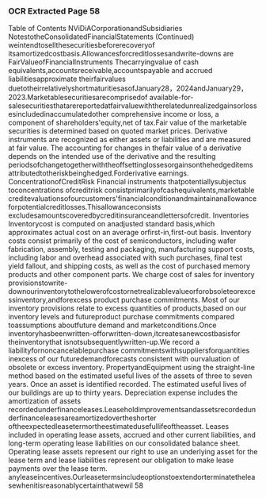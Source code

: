 ### OCR Extracted Page 58

Table of Contents
NViDiACorporationandSubsidiaries
NotestotheConsolidatedFinancialStatements
(Continued)
weintendtosellthesecuritiesbeforerecoveryof itsamortizedcostbasis.Allowancesforcreditlossesandwrite-downs are
FairValueofFinancialInstruments
Thecarryingvalue of cash equivalents,accountsreceivable,accountspayable and accrued liabilitiesapproximate theirfairvalues
duetotheirrelativelyshortmaturitiesasofJanuary28，2024andJanuary29，2023.Marketablesecuritiesarecomprisedof
available-for-salesecuritiesthatarereportedatfairvaluewiththerelatedunrealizedgainsorlossesincludedinaccumulatedother
comprehensive income or loss, a component of shareholders'equity,net of tax.Fair value of the marketable securities is determined
based on quoted market prices. Derivative instruments are recognized as either assets or liabilities and are measured at fair value.
The accounting for changes in thefair value of a derivative depends on the intended use of the derivative and the resulting
periodsofchangetogetherwiththeoffsettinglossesorgainsonthehedgeditems attributedtotheriskbeinghedged.Forderivative
earnings.
ConcentrationofCreditRisk
Financial instruments thatpotentiallysubjectus toconcentrations ofcreditrisk consistprimarilyofcashequivalents,marketable
creditevaluationsofourcustomers'financialconditionandmaintainanallowanceforpotentialcreditlosses.Thisallowanceconsists
excludesamountscoveredbycreditinsuranceandlettersofcredit.
Inventories
Inventorycost is computed on anadjusted standard basis,which approximates actual cost on an average orfirst-in,first-out basis.
Inventory costs consist primarily of the cost of semiconductors, including wafer fabrication, assembly, testing and packaging,
manufacturing support costs, including labor and overhead associated with such purchases, final test yield fallout, and shipping
costs, as well as the cost of purchased memory products and other component parts. We charge cost of sales for inventory
provisionstowrite-downourinventorytothelowerofcostornetrealizablevalueorforobsoleteorexcessinventory,andforexcess
product purchase commitments. Most of our inventory provisions relate to excess quantities of products,based on our inventory
levels and futureproduct purchase commitments compared toassumptions aboutfuture demand and marketconditions.Once
inventoryhasbeenwritten-offorwritten-down,itcreatesanewcostbasisfor theinventorythat isnotsubsequentlywritten-up.We
record a liabilityfornoncancelablepurchase commitmentswithsuppliersforquantities inexcess of our futuredemandforecasts
consistent with ourvaluation of obsolete or excess inventory.
PropertyandEquipment
using the straight-line method based on the estimated useful lives of the assets of three to seven years. Once an asset is identified
recorded. The estimated useful lives of our buildings are up to thirty years. Depreciation expense includes the amortization of assets
recordedunderfinanceleases.Leaseholdimprovementsandassetsrecordedunderfinanceleasesareamortizedovertheshorter
oftheexpectedleasetermortheestimatedusefullifeoftheasset.
Leases
included in operating lease assets, accrued and other current liabilities, and long-term operating lease liabilities on our consolidated
balance sheet. Operating lease assets represent our right to use an underlying asset for the lease term and lease liabilities represent
our obligation to make lease payments over the lease term.
anyleaseincentives.Ourleasetermsincludeoptionstoextendorterminatetheleasewhenitisreasonablycertainthatwewil
58